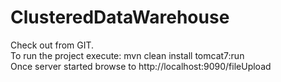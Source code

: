 # ClusteredDataWarehouse

Check out from GIT.<br />
To run the project execute: mvn clean install tomcat7:run<br />
Once server started browse to http://localhost:9090/fileUpload 
